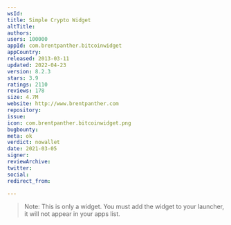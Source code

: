 ```yaml
---
wsId: 
title: Simple Crypto Widget
altTitle: 
authors: 
users: 100000
appId: com.brentpanther.bitcoinwidget
appCountry: 
released: 2013-03-11
updated: 2022-04-23
version: 8.2.3
stars: 3.9
ratings: 2110
reviews: 178
size: 4.7M
website: http://www.brentpanther.com
repository: 
issue: 
icon: com.brentpanther.bitcoinwidget.png
bugbounty: 
meta: ok
verdict: nowallet
date: 2021-03-05
signer: 
reviewArchive: 
twitter: 
social: 
redirect_from: 

---
```


> Note: This is only a widget. You must add the widget to your launcher, it will
  not appear in your apps list.
